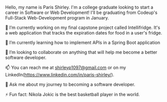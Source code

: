 Hello, my name is Paris Shirley. I'm a college graduate looking to start a career in Software or Web Development! I'll be graduating from Codeup's Full-Stack Web-Development program in January.


🔭 I’m currently working on my final capstone project called Intellifridge. It's a web application that tracks the expiration dates for food in a user's fridge.

🌱 I’m currently learning how to implement APIs in a Spring Boot application  

👯 I’m looking to collaborate on anything that will help me become a better software developer.

📫 You can reach me at shirleyp1097@gmail.com or on my LinkedIn(https://www.linkedin.com/in/paris-shirley/).

💬 Ask me about my journey to becoming a software developer.

⚡ Fun fact: Nikola Jokic is the best basketball player in the world.
